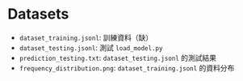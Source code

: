 # Datasets

- ```dataset_training.jsonl```: 訓練資料（缺）
- ```dataset_testing.jsonl```: 測試 ```load_model.py```
- ```prediction_testing.txt```: ```dataset_testing.jsonl``` 的測試結果
- ```frequency_distribution.png```: ```dataset_training.jsonl``` 的資料分布
